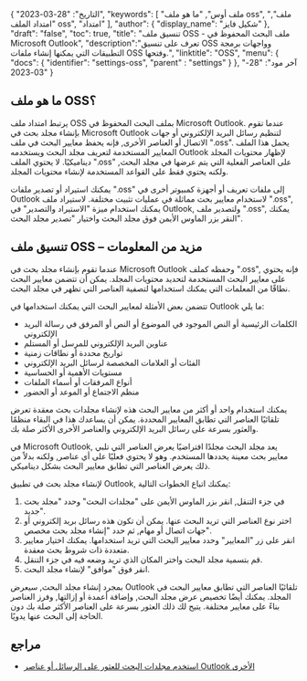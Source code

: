 {
"التاريخ": "28-03-2023",
  "keywords": [
"ملف أوس",
"ما هو ملف oss",
"ملف",
"امتداد الملف oss",
"امتداد"
],
  "author": {
"display_name": "شكيل فايز"
},
"draft": "false",
"toc": true,
"title": "تنسيق ملف OSS - ملف البحث المحفوظ في Microsoft Outlook",
  "description":"تعرف على تنسيق OSS وواجهات برمجة التطبيقات التي يمكنها إنشاء ملفات OSS وفتحها.",
"linktitle": "OSS",
  "menu": {
    "docs": {
      "identifier": "settings-oss",
"parent" : "settings"
}
},
"آخر مود": "28-03-2023"
}

## ما هو ملف OSS؟

يرتبط امتداد ملف OSS بملف البحث المحفوظ في Microsoft Outlook. عندما تقوم بإنشاء مجلد بحث في Microsoft Outlook لتنظيم رسائل البريد الإلكتروني أو جهات الاتصال أو العناصر الأخرى, فإنه يحفظ معايير البحث في ملف ".oss". يحمل هذا الملف المعايير المستخدمة لتعريف مجلد البحث ويستخدمه Outlook لإظهار محتويات المجلد ديناميكيًا. لا يحتوي الملف ".oss" على العناصر الفعلية التي يتم عرضها في مجلد البحث, ولكنه يحتوي فقط على القواعد المستخدمة لإنشاء محتويات المجلد.

يمكنك استيراد أو تصدير ملفات ".oss" إلى ملفات تعريف أو أجهزة كمبيوتر أخرى في Outlook لاستخدام معايير بحث مماثلة في عمليات تثبيت مختلفة. لاستيراد ملف ".oss", يمكنك استخدام ميزة "الاستيراد والتصدير" في Outlook, ولتصدير ملف ".oss", يمكنك النقر بزر الماوس الأيمن فوق مجلد البحث واختيار "تصدير مجلد البحث".

## تنسيق ملف OSS – مزيد من المعلومات

عندما تقوم بإنشاء مجلد بحث في Microsoft Outlook وحفظه كملف ".oss", فإنه يحتوي على معايير البحث المستخدمة لتحديد محتويات المجلد. يمكن أن تتضمن معايير البحث نطاقًا من المعلمات التي يمكنك استخدامها لتصفية العناصر التي تظهر في مجلد البحث.

تتضمن بعض الأمثلة لمعايير البحث التي يمكنك استخدامها في Outlook ما يلي:

- الكلمات الرئيسية أو النص الموجود في الموضوع أو النص أو المرفق في رسالة البريد الإلكتروني
- عناوين البريد الإلكتروني للمرسل أو المستلم
- تواريخ محددة أو نطاقات زمنية
- الفئات أو العلامات المخصصة لرسائل البريد الإلكتروني
- مستويات الأهمية أو الحساسية
- أنواع المرفقات أو أسماء الملفات
- منظم الاجتماع أو الموعد أو الحضور

يمكنك استخدام واحد أو أكثر من معايير البحث هذه لإنشاء مجلدات بحث معقدة تعرض تلقائيًا العناصر التي تطابق المعايير المحددة. يمكن أن يساعدك هذا في البقاء منظمًا والعثور بسرعة على رسائل البريد الإلكتروني والعناصر الأخرى الأكثر صلة بك.

في Microsoft Outlook, يعد مجلد البحث مجلدًا افتراضيًا يعرض العناصر التي تلبي معايير بحث معينة يحددها المستخدم. وهو لا يحتوي فعليًا على أي عناصر, ولكنه بدلاً من ذلك يعرض العناصر التي تطابق معايير البحث بشكل ديناميكي.

لإنشاء مجلد بحث في تطبيق Outlook, يمكنك اتباع الخطوات التالية:

1. في جزء التنقل, انقر بزر الماوس الأيمن على "مجلدات البحث" وحدد "مجلد بحث جديد".
2. اختر نوع العناصر التي تريد البحث عنها. يمكن أن تكون هذه رسائل بريد إلكتروني أو جهات اتصال أو مهام, ثم حدد "إنشاء مجلد بحث مخصص".
3. انقر على زر "المعايير" وحدد معايير البحث التي تريد استخدامها. يمكنك اختيار معايير متعددة ذات شروط بحث معقدة.
4. قم بتسمية مجلد البحث واختر المكان الذي تريد وضعه فيه في جزء التنقل.
5. انقر فوق "موافق" لإنشاء مجلد البحث.

بمجرد إنشاء مجلد البحث, سيعرض Outlook تلقائيًا العناصر التي تطابق معايير البحث في المجلد. يمكنك أيضًا تخصيص عرض مجلد البحث, وإضافة أعمدة أو إزالتها, وفرز العناصر بناءً على معايير مختلفة. يتيح لك ذلك العثور بسرعة على العناصر الأكثر صلة بك دون الحاجة إلى البحث عنها يدويًا.

## مراجع
* [استخدم مجلدات البحث للعثور على الرسائل أو عناصر Outlook الأخرى](https://support.microsoft.com/en-us/office/use-search-folders-to-find-messages-or-other-outlook-items-c1807038-01e4-475e-8869-0ccab0a56dc5)

